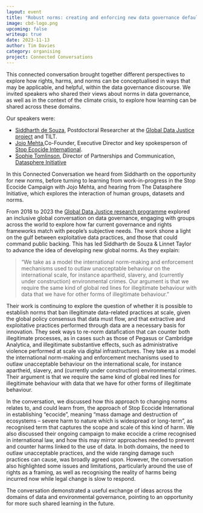 ```yaml
---
layout: event
title: "Robust norms: creating and enforcing new data governance defaults at scale?"
image: cbd-logo.png
upcoming: false
writeup: true
date: 2023-11-13
author: Tim Davies
category: organising
project: Connected Conversations
---
```


This connected conversation brought together different perspectives to explore how rights, harms, and norms can be conceptualised in ways that may be applicable, and helpful, within the data governance discourse. We invited speakers who shared their views about norms in data governance, as well as in the context of the climate crisis, to explore how learning can be shared across these domains. 

<!--more-->

Our speakers were:
* [Siddharth de Souza](https://www.tilburguniversity.edu/staff/s-p-desouza), Postdoctoral Researcher at the [Global Data Justice project](https://globaldatajustice.org/) and TILT.
* [Jojo Mehta](https://www.stopecocide.earth/jojo-mehta-profile),Co-Founder, Executive Director and key spokesperson of [Stop Ecocide International](https://www.stopecocide.earth/).
* [Sophie Tomlinson](https://be.linkedin.com/in/sophie-tomlinson-184019a5), Director of Partnerships and Communication, [Datasphere Initiative](https://www.thedatasphere.org/)  

In this Connected Conversation we heard from Siddharth on the opportunity for new norms, before turning to learning from work-in-progress in the Stop Ecocide Campaign with Jojo Mehta, and hearing from The Datasphere Initiative, which explores the interaction of human groups, datasets and norms. 

From 2018 to 2023 the [Global Data Justice research programme](https://globaldatajustice.org/) explored an inclusive global conversation on data governance, engaging with groups across the world to explore how far current governance and rights frameworks match with people’s subjective needs. The work shone a light on the gulf between exploitative data practices, and those that could command public backing. This has led Siddharth de Souza & Linnet Taylor to advance the idea of developing new global norms. As they explain:
>    “We take as a model the international norm-making and enforcement mechanisms used to outlaw unacceptable behaviour on the international scale, for instance apartheid, slavery, and (currently under construction) environmental crimes. Our argument is that we require the same kind of global red lines for illegitimate behaviour with data that we have for other forms of illegitimate behaviour.”

Their work is continuing to explore the question of whether it is possible to establish norms that ban illegitimate data-related practices at scale, given the global policy consensus that data must flow, and that extractive and exploitative practices performed through data are a necessary basis for innovation. They seek ways to re-norm datafication that can counter both illegitimate processes, as in cases such as those of Pegasus or  Cambridge Analytica, and illegitimate substantive effects, such as administrative violence performed at scale via digital infrastructures. They take as a model the international norm-making and enforcement mechanisms used to outlaw unacceptable behaviour on the international scale, for instance apartheid, slavery, and (currently under construction) environmental crimes. Their argument is that we require the same kind of global red lines for illegitimate behaviour with data that we have for other forms of illegitimate behaviour.

In the conversation, we discussed how this approach to changing norms relates to, and could learn from, the approach of Stop Ecocide International in establishing “ecocide”, meaning “mass damage and destruction of ecosystems – severe harm to nature which is widespread or long-term”, as recognised term that captures the scope and scale of this kind of harm. We also discussed their ongoing campaign to make ecocide a crime recognised in international law, and how this may mirror approaches needed to prevent and counter harms linked to the use of data. In both domains, the need to outlaw unacceptable practices, and the wide ranging damage such practices can cause, was broadly agreed upon. However, the conversation also highlighted some issues and limitations, particularly around the use of rights as a framing, as well as recognising the reality of harms being incurred now while legal change is slow to respond.

The conversation demonstrated a useful exchange of ideas across the domains of data and environmental governance, pointing to an opportunity for more such shared learning in the future. 